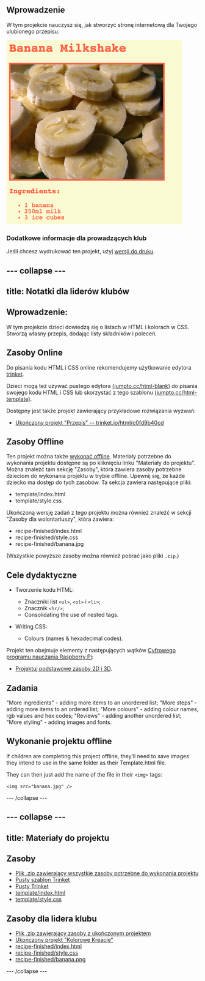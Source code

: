 ## Wprowadzenie

W tym projekcie nauczysz się, jak stworzyć stronę internetową dla Twojego ulubionego przepisu.

![zrzut ekranu](images/recipe-final.png)

### Dodatkowe informacje dla prowadzących klub

Jeśli chcesz wydrukować ten projekt, użyj [wersji do druku](https://projects.raspberrypi.org/en/projects/recipe/print).

## \--- collapse \---

## title: Notatki dla liderów klubów

## Wprowadzenie:

W tym projekcie dzieci dowiedzą się o listach w HTML i kolorach w CSS. Stworzą własny przepis, dodając listy składników i poleceń.

## Zasoby Online

Do pisania kodu HTML i CSS online rekomendujemy użytkowanie edytora [trinket](https://trinket.io/).

Dzieci mogą też używać pustego edytora [(jumpto.cc/html-blank)](http://jumpto.cc/html-blank) do pisania swojego kodu HTML i CSS lub skorzystać z tego szablonu [(jumpto.cc/html-template)](http://jumpto.cc/html-template).

Dostępny jest także projekt zawierający przykładowe rozwiązania wyzwań:

+ [Ukończony projekt "Przepis" -- trinket.io/html/c0fd9b40cd](https://trinket.io/html/c0fd9b40cd)

## Zasoby Offline

Ten projekt można także [wykonać offline](https://www.codeclubprojects.org/en-GB/resources/webdev-working-offline/). Materiały potrzebne do wykonania projektu dostępne są po kliknięciu linku "Materiały do projektu". Można znaleźć tam sekcję "Zasoby", która zawiera zasoby potrzebne dzieciom do wykonania projektu w trybie offline. Upewnij się, że każde dziecko ma dostęp do tych zasobów. Ta sekcja zawiera następujące pliki:

+ template/index.html
+ template/style.css

Ukończoną wersję zadań z tego projektu można również znaleźć w sekcji "Zasoby dla wolontariuszy", która zawiera:

+ recipe-finished/index.html
+ recipe-finished/style.css
+ recipe-finished/banana.jpg

(Wszystkie powyższe zasoby można również pobrać jako pliki `.zip`.)

## Cele dydaktyczne

+ Tworzenie kodu HTML:
    
    + Znaczniki list `<ul>`, `<ol>` i `<li>`;
    + Znacznik `<hr/>`;
    + Consolidating the use of nested tags.

+ Writing CSS:
    
    + Colours (names & hexadecimal codes).

Projekt ten obejmuje elementy z następujących wątków [Cyfrowego programu nauczania Raspberry Pi](http://rpf.io/curriculum):

+ [ Projektuj podstawowe zasoby 2D i 3D](https://www.raspberrypi.org/curriculum/design/creator).

## Zadania

"More ingredients" - adding more items to an unordered list; "More steps" - adding more items to an ordered list; "More colours" - adding colour names, rgb values and hex codes; "Reviews" - adding another unordered list; "More styling" - adding images and fonts.

## Wykonanie projektu offline

If children are completing this project offline, they’ll need to save images they intend to use in the same folder as their Template.html file.

They can then just add the name of the file in their `<img>` tags:

    <img src="banana.jpg" />
    

\--- /collapse \---

## \--- collapse \---

## title: Materiały do projektu

## Zasoby

+ [Plik .zip zawierający wszystkie zasoby potrzebne do wykonania projektu](resources/recipe-project-resources.zip)
+ [Pusty szablon Trinket](http://jumpto.cc/trinket-template)
+ [Pusty Trinket](http://jumpto.cc/trinket-blank)
+ [template/index.html](resources/template-index.html)
+ [template/style.css](resources/template-style.css)

## Zasoby dla lidera klubu

+ [Plik .zip zawierający zasoby z ukończonym projektem](resources/recipe-volunteer-resources.zip)
+ [Ukończony projekt "Kolorowe Kreacje"](https://trinket.io/html/c0fd9b40cd)
+ [recipe-finished/index.html](resources/recipe-finished-index.html)
+ [recipe-finished/style.css](resources/recipe-finished-style.css)
+ [recipe-finished/banana.png](resources/recipe-finished-banana.png)

\--- /collapse \---